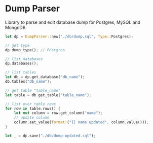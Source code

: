 # Dump Parser

Library to parse and edit database dump for Postgres, MySQL and MongoDB.

```rust
let dp = DumpParser::new("./db/dump.sql", Type::Postgres);

// get type
dp.dump_type(); // Postgres

// list databases
dp.databases();

// list tables
let db = dp.get_database("db_name");
db.tables("db_name");

// get table "table_name"
let table = db.get_table("table_name");

// list over table rows
for row in table.rows() {
    let mut column = row.get_column("name");
    // update column
    column.set_value(format!("{} name updated", column.value()));
}

let _ = dp.save("./db/dump-updated.sql");
```
